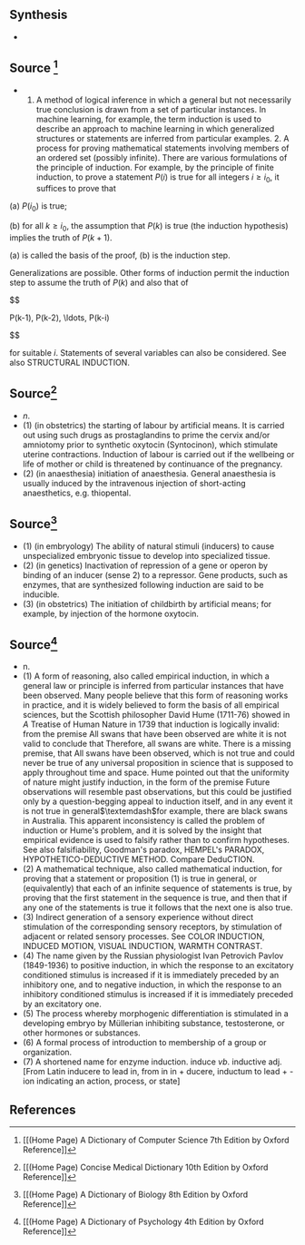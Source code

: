 ## Synthesis
- 
## Source [^1]
- 1. A method of logical inference in which a general but not necessarily true conclusion is drawn from a set of particular instances. In machine learning, for example, the term induction is used to describe an approach to machine learning in which generalized structures or statements are inferred from particular examples. 2. A process for proving mathematical statements involving members of an ordered set (possibly infinite). There are various formulations of the principle of induction. For example, by the principle of finite induction, to prove a statement $P(i)$ is true for all integers $i \geq i_{0}$, it suffices to prove that

(a) $P\left(i_{0}\right)$ is true;

(b) for all $k \geq i_{0}$, the assumption that $P(k)$ is true (the induction hypothesis) implies the truth of $P(k+1)$.

(a) is called the basis of the proof, (b) is the induction step.

  

Generalizations are possible. Other forms of induction permit the induction step to assume the truth of $P(k)$ and also that of

  

$$

P(k-1), P(k-2), \ldots, P(k-i)

$$

  

for suitable $i$. Statements of several variables can also be considered. See also STRUCTURAL INDUCTION.
## Source[^2]
- $n$. 
- (1) (in obstetrics) the starting of labour by artificial means. It is carried out using such drugs as prostaglandins to prime the cervix and/or amniotomy prior to synthetic oxytocin (Syntocinon), which stimulate uterine contractions. Induction of labour is carried out if the wellbeing or life of mother or child is threatened by continuance of the pregnancy. 
- (2) (in anaesthesia) initiation of anaesthesia. General anaesthesia is usually induced by the intravenous injection of short-acting anaesthetics, e.g. thiopental.
## Source[^3]
- (1) (in embryology) The ability of natural stimuli (inducers) to cause unspecialized embryonic tissue to develop into specialized tissue. 
- (2) (in genetics) Inactivation of repression of a gene or operon by binding of an inducer (sense 2) to a repressor. Gene products, such as enzymes, that are synthesized following induction are said to be inducible. 
- (3) (in obstetrics) The initiation of childbirth by artificial means; for example, by injection of the hormone oxytocin.
## Source[^4]
- n. 
- (1) A form of reasoning, also called empirical induction, in which a general law or principle is inferred from particular instances that have been observed. Many people believe that this form of reasoning works in practice, and it is widely believed to form the basis of all empirical sciences, but the Scottish philosopher David Hume (1711-76) showed in $A$ Treatise of Human Nature in 1739 that induction is logically invalid: from the premise All swans that have been observed are white it is not valid to conclude that Therefore, all swans are white. There is a missing premise, that All swans have been observed, which is not true and could never be true of any universal proposition in science that is supposed to apply throughout time and space. Hume pointed out that the uniformity of nature might justify induction, in the form of the premise Future observations will resemble past observations, but this could be justified only by a question-begging appeal to induction itself, and in any event it is not true in general$\textemdash$for example, there are black swans in Australia. This apparent inconsistency is called the problem of induction or Hume's problem, and it is solved by the insight that empirical evidence is used to falsify rather than to confirm hypotheses. See also falsifiability, Goodman's paradox, HEMPEL's PARADOX, HYPOTHETICO-DEDUCTIVE METHOD. Compare DeduCTION. 
- (2) A mathematical technique, also called mathematical induction, for proving that a statement or proposition (1) is true in general, or (equivalently) that each of an infinite sequence of statements is true, by proving that the first statement in the sequence is true, and then that if any one of the statements is true it follows that the next one is also true. 
- (3) Indirect generation of a sensory experience without direct stimulation of the corresponding sensory receptors, by stimulation of adjacent or related sensory processes. See COLOR INDUCTION, INDUCED MOTION, VISUAL INDUCTION, WARMTH CONTRAST. 
- (4) The name given by the Russian physiologist Ivan Petrovich Pavlov (1849-1936) to positive induction, in which the response to an excitatory conditioned stimulus is increased if it is immediately preceded by an inhibitory one, and to negative induction, in which the response to an inhibitory conditioned stimulus is increased if it is immediately preceded by an excitatory one. 
- (5) The process whereby morphogenic differentiation is stimulated in a developing embryo by Müllerian inhibiting substance, testosterone, or other hormones or substances. 
- (6) A formal process of introduction to membership of a group or organization. 
- (7) A shortened name for enzyme induction. induce $v b$. inductive adj. \[From Latin inducere to lead in, from in in + ducere, inductum to lead + -ion indicating an action, process, or state]
## References

[^1]: [[(Home Page) A Dictionary of Computer Science 7th Edition by Oxford Reference]]
[^2]: [[(Home Page) Concise Medical Dictionary 10th Edition by Oxford Reference]]
[^3]: [[(Home Page) A Dictionary of Biology 8th Edition by Oxford Reference]]
[^4]: [[(Home Page) A Dictionary of Psychology 4th Edition by Oxford Reference]]